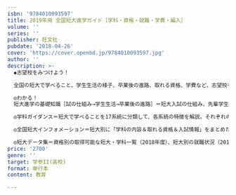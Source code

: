 ```yaml
---
isbn: '9784010093597'
title: 2019年用 全国短大進学ガイド［学科・資格・就職・学費・編入］
volume: ''
series: ''
publisher: 旺文社
pubdate: '2018-04-26'
cover: 'https://cover.openbd.jp/9784010093597.jpg'
author: ''
description: >-
  ◆志望校をみつけよう！

  全国の短大で学べること、学生生活の様子、卒業後の進路、取れる資格、学費など、志望校を決めるために必要な情報をガイドします。

  ◎わかる！
  短大進学の基礎知識［試の仕組み→学生生活→卒業後の進路］＝短大入試の仕組み、先輩学生のキャンパスライフ、卒業後の進路状況、短大卒業生の職場レポートなどで短大進学をガイド。

  ◎学科ガイダンス＝短大で学べることを17系統に分類して、各系統の特徴を解説。それぞれの系統に｢先輩の授業誌上レポート｣を掲載。その系統で何を学ぶのか、その系統が学べる短大はどこなのかもわかります。

  ◎全国短大インフォメーション＝短大別に「学科の内容＆取れる資格＆入試情報」をまとめた各短大の年鑑です。

  ◎短大データ集＝資格別の取得可能な短大・学科一覧（2018年度）、短大別の就職状況（2017年春実績）、短大別の大学への編入状況、各短大の学費一覧（いずれも2018年春実績）がわかるデータ集。
price: '2700'
genre: ''
target: 学参II(高校)
format: 単行本
content: 教育

---
```

